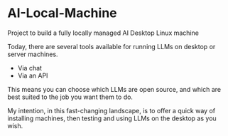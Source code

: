# AI-Local-Machine
Project to build a fully locally managed AI Desktop Linux machine

Today, there are several tools available for running LLMs on desktop or server machines. 
- Via chat 
- Via an API 

This means you can choose which LLMs are open source, and which are best suited to the job you want them to do.

My intention, in this fast-changing landscape, is to offer a quick way of installing machines, then testing and using LLMs on the desktop as you wish.  
